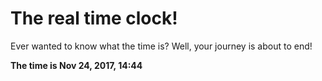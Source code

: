# The real time clock!

Ever wanted to know what the time is? Well, your journey is about to end!

**The time is Nov 24, 2017, 14:44**